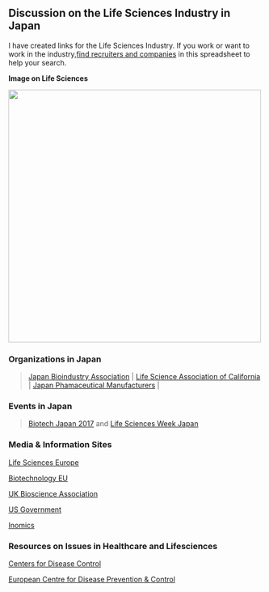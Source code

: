 ## Discussion on the Life Sciences Industry in Japan

  I have created links for the Life Sciences Industry. If you work or want to work in the industry,[find recruiters and companies](https://docs.google.com/spreadsheets/d/1gyhdQ8A2BxPkVJDCUqBvNVqz80PyWfSVfHkXtUImgJY/edit?usp=sharing) in this spreadsheet to help your search.


**Image on Life Sciences**

<img height="500" width="500" src="https://all-jp-1.s3-ap-northeast-1.amazonaws.com/img/images/6.4.1+Updates/opensource-us-gov/22875.tif">

### Organizations in Japan

> [Japan Bioindustry Association](http://www.jba.or.jp/pc/en/member/general/) | [Life Science Association of California](https://www.biocom.org/s/) | [Japan Phamaceutical Manufacturers](http://www.jpma.or.jp/english/about_us/member.html) |

### Events in Japan 

> [Biotech Japan 2017](http://www.bio-t.jp/en/) and [Life Sciences Week Japan](http://ouluhealth.fi/event/healthcare-2017-fair-japan/)

### Media & Information Sites
[Life Sciences Europe](http://www.life-sciences-europe.com/)

[Biotechnology EU](https://ec.europa.eu/growth/sectors/biotechnology_en)

[UK Bioscience Association](https://www.bioindustry.org/home/)

[US Government](https://www.export.gov/article?id=Japan-Pharmaceutical)

[Inomics](https://inomics.com/top/life-sciences/events/japan)

### Resources on Issues in Healthcare and Lifesciences
[Centers for Disease Control](https://www.cdc.gov/)

[European Centre for Disease Prevention & Control](https://www.ecdc.europa.eu/en)


